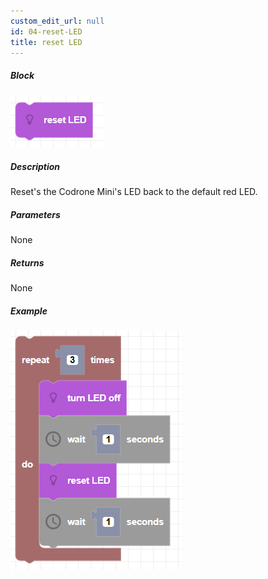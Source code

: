 ```yaml
---
custom_edit_url: null
id: 04-reset-LED
title: reset LED
---
```


##### Block

![reset LED image](resetLED.png)

##### Description

Reset's the Codrone Mini's LED back to the default red LED.

##### Parameters

None

##### Returns

None

##### Example

![reset LED example](resetLED_example.png)
